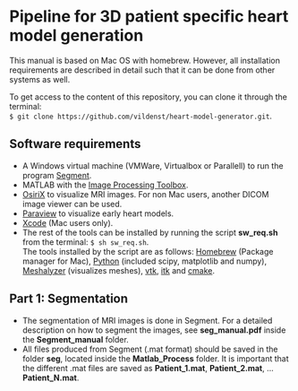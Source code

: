 # Pipeline for 3D patient specific heart model generation #

This manual is based on Mac OS with homebrew. However, all installation requirements are described in 
detail such that it can be done from other systems as well.

To get access to the content of this repository, you can clone it through the terminal:  
```$ git clone https://github.com/vildenst/heart-model-generator.git```.

## Software requirements ##

* A Windows virtual machine (VMWare, Virtualbox or Parallell) to run the program [Segment](http://medviso.com/download2/).
* MATLAB with the [Image Processing Toolbox](https://se.mathworks.com/products/image.html).
* [OsiriX](http://www.osirix-viewer.com) to visualize MRI images. For non Mac users, another DICOM image viewer can be used.
* [Paraview](https://www.paraview.org) to visualize early heart models.
* [Xcode](https://developer.apple.com/xcode/) (Mac users only).
* The rest of the tools can be installed by running the script **sw_req.sh** from the terminal: ```$ sh sw_req.sh```.   
The tools installed by the script are as follows: [Homebrew](https://brew.sh) (Package manager for Mac), 
[Python](http://python.org) (included scipy, matplotlib and numpy), [Meshalyzer](https://github.com/cardiosolv/meshalyzer) 
(visualizes meshes), [vtk](http://www.vtk.org), [itk](https://itk.org) and [cmake](https://cmake.org).

## Part 1: Segmentation ##

* The segmentation of MRI images is done in Segment. For a detailed description on how to segment the images, see **seg_manual.pdf** 
inside the **Segment_manual** folder.
* All files produced from Segment (.mat format) should be saved in the folder **seg**, located inside the **Matlab_Process** folder. It is important that the different .mat files are saved as **Patient_1.mat**, **Patient_2.mat**, ... **Patient_N.mat**.